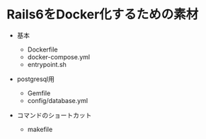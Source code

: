 # Rails6をDocker化するための素材
- 基本
  - Dockerfile
  - docker-compose.yml
  - entrypoint.sh

- postgresql用
  - Gemfile
  - config/database.yml
  
- コマンドのショートカット
  - makefile